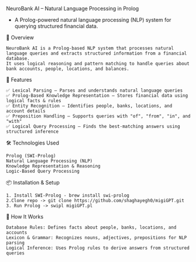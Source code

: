 NeuroBank AI – Natural Language Processing in Prolog
- A Prolog-powered natural language processing (NLP) system for querying structured financial data.


🚀 Overview

    NeuroBank AI is a Prolog-based NLP system that processes natural language queries and extracts structured information from a financial database.
    It uses logical reasoning and pattern matching to handle queries about bank accounts, people, locations, and balances.

📌 Features

    ✅ Lexical Parsing – Parses and understands natural language queries
    ✅ Prolog-Based Knowledge Representation – Stores financial data using logical facts & rules
    ✅ Entity Recognition – Identifies people, banks, locations, and account details
    ✅ Preposition Handling – Supports queries with "of", "from", "in", and "with"
    ✅ Logical Query Processing – Finds the best-matching answers using structured inference

🛠️ Technologies Used

    Prolog (SWI-Prolog)
    Natural Language Processing (NLP)
    Knowledge Representation & Reasoning
    Logic-Based Query Processing

📦 Installation & Setup

    1. Install SWI-Prolog - brew install swi-prolog
    2.Clone repo -> git clone https://github.com/shaghayegh0/migiGPT.git
    3. Run Prolog -> swipl migiGPT.pl

🧩 How It Works

    Database Rules: Defines facts about people, banks, locations, and accounts
    Lexicon & Grammar: Recognizes nouns, adjectives, prepositions for NLP parsing
    Logical Inference: Uses Prolog rules to derive answers from structured queries

